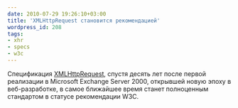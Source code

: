 ```yaml
---
date: 2010-07-29 19:26:10+03:00
title: 'XMLHttpRequest становится рекомендацией'
wordpress_id: 208
tags:
- xhr
- specs
- w3c
---
```


Спецификация [XMLHttpRequest][1], спустя десять лет после первой реализации в Microsoft Exchange Server 2000, открывшей новую эпоху в веб-разработке, в самое ближайшее время станет полноценным стандартом в статусе рекомендации W3C.

[1]: http://www.w3.org/TR/XMLHttpRequest/
